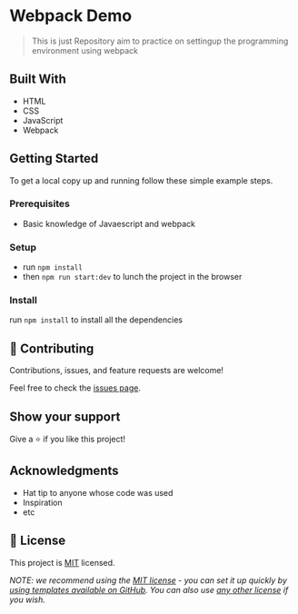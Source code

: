 # Webpack Demo

> This is just Repository aim to practice on settingup the programming environment using webpack

## Built With

- HTML
- CSS
- JavaScript
- Webpack


## Getting Started

To get a local copy up and running follow these simple example steps.

### Prerequisites
- Basic knowledge of Javaescript and webpack 

### Setup
- run `npm install`
- then `npm run start:dev` to lunch the project in the browser

### Install
run `npm install` to install all the dependencies 

## 🤝 Contributing

Contributions, issues, and feature requests are welcome!

Feel free to check the [issues page](../../issues/).

## Show your support

Give a ⭐️ if you like this project!

## Acknowledgments

- Hat tip to anyone whose code was used
- Inspiration
- etc

## 📝 License

This project is [MIT](./LICENSE) licensed.

_NOTE: we recommend using the [MIT license](https://choosealicense.com/licenses/mit/) - you can set it up quickly by [using templates available on GitHub](https://docs.github.com/en/communities/setting-up-your-project-for-healthy-contributions/adding-a-license-to-a-repository). You can also use [any other license](https://choosealicense.com/licenses/) if you wish._
